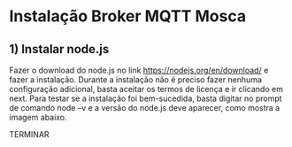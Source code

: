 # Instalação Broker MQTT Mosca
## 1)	Instalar node.js
Fazer o download do node.js no link https://nodejs.org/en/download/ e fazer a instalação. Durante a instalação não é preciso fazer nenhuma configuração adicional, basta aceitar os termos de licença e ir clicando em next.
Para testar se a instalação foi bem-sucedida, basta digitar no prompt de comando node –v e a versão do node.js deve aparecer, como mostra a imagem abaixo.

TERMINAR
